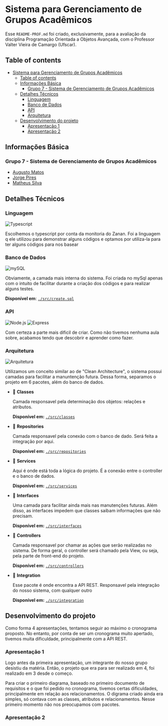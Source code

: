 # Sistema para Gerenciamento de Grupos Acadêmicos 

Esse `README-PROF.md` foi criado, exclusivamente, para a avaliação da disciplina Programação Orientada a Objetos Avançada, com o Professor Valter Vieira de Camargo (Ufscar).

## Table of contents
- [Sistema para Gerenciamento de Grupos Acadêmicos](#sistema-para-gerenciamento-de-grupos-acadêmicos)
  - [Table of contents](#table-of-contents)
  - [Informações Básica](#informações-básica)
    - [Grupo 7 - Sistema de Gerenciamento de Grupos Acadêmicos](#grupo-7---sistema-de-gerenciamento-de-grupos-acadêmicos)
  - [Detalhes Técnicos](#detalhes-técnicos)
    - [Linguagem](#linguagem)
    - [Banco de Dados](#banco-de-dados)
    - [API](#api)
    - [Arquitetura](#arquitetura)
  - [Desenvolvimento do projeto](#desenvolvimento-do-projeto)
    - [Apresentação 1](#apresentação-1)
    - [Apresentação 2](#apresentação-2)


## Informações Básica

### Grupo 7 - Sistema de Gerenciamento de Grupos Acadêmicos

* [Augusto Matos](https://github.com/MatosAugusto)
* [Jorge Pires](https://github.com/jorgeprj) 
* [Matheus Silva](https://github.com/Theu01)

## Detalhes Técnicos

### Linguagem 

![Typescript](https://img.shields.io/badge/TypeScript-007ACC?style=for-the-badge&logo=typescript&logoColor=white) 

Escolhemos o typescript por conta da monitoria do Zanan. Foi a linguagem q ele utilizou para demonstrar alguns códigos e optamos por utiliza-la para ter alguns códigos para nos basear

### Banco de Dados 

![mySQL](https://img.shields.io/badge/MySQL-00000F?style=for-the-badge&logo=mysql&logoColor=white) 

 
Obviamente, a camada mais interna do sistema. Foi criada no mySql apenas com o intuito de facilitar durante a criação dos códigos e para realizar alguns testes.
    
**Disponível em**: [`./src/create.sql`](https://github.com/MatosAugusto/pooa-grupo7/blob/main/src/create.sql)



### API

![Node.js](https://img.shields.io/badge/Node.js-43853D?style=for-the-badge&logo=node.js&logoColor=white) 
![Express](https://img.shields.io/badge/Express.js-404D59?style=for-the-badge) 

Com certeza a parte mais dificil de criar. Como não tivemos nenhuma aula sobre, acabamos tendo que descobrir e aprender como fazer.

### Arquitetura

![Arquitetura](https://uploaddeimagens.com.br/images/004/027/750/full/graphic.png?1663620271)

Utilizamos um conceito similar ao de "Clean Architecture", o sistema possui camadas para facilitar a manuntenção futura. Dessa forma, separamos o projeto em 6 pacotes, além do banco de dados.

* :file_folder: **Classes** 

    Camada responsavel pela determinação dos objetos: relações e atributos. 
    
    **Disponível em:** [`./src/classes`](https://github.com/MatosAugusto/pooa-grupo7/tree/main/src/classes)

* :file_folder: **Repositories**

    Camada responsavel pela conexão com o banco de dado. Será feita a integração por aqui.
    
    **Disponível em:** [`./src/repositories`](https://github.com/MatosAugusto/pooa-grupo7/tree/main/src/repositories)

* :file_folder: **Services**

    Aqui é onde está toda a lógica do projeto. É a conexão entre o controller e o banco de dados.
    
    **Disponível em:** [`./src/services`](https://github.com/MatosAugusto/pooa-grupo7/tree/main/src/services)

* :file_folder: **Interfaces**

    Uma camada para facilitar ainda mais nas manutenções futuras. Além disso, as interfaces impedem que classes saibam informações que não precisam.
    
    **Disponível em:** [`./src/interfaces`](https://github.com/MatosAugusto/pooa-grupo7/tree/main/src/services)

* :file_folder: **Controllers**

    Camada responsavel por chamar as ações que serão realizadas no sistema. De forma geral, o controller será chamado pela View, ou seja, pela parte de front-end do projeto.
    
    **Disponível em:** [`./src/controllers`](https://github.com/MatosAugusto/pooa-grupo7/tree/main/src/controllers)

* :file_folder: **Integration**
  
    Esse pacote é onde encontra a API REST. Responsavel pela integração do nosso sistema, com qualquer outro
    
    **Disponível em:** [`./src/integration`](https://github.com/MatosAugusto/pooa-grupo7/tree/main/src/classes)


## Desenvolvimento do projeto
Como forma 4 apresentações, tentamos seguir ao máximo o cronograma proposto. No entanto, por conta de ser um cronograma muito apertado, tivemos muita dificuldade, principalmente com a API REST.

### Apresentação 1
Logo antes da primeira apresentação, um integrante do nosso grupo desistiu da matéria. Então, o projeto que era para ser realizado em 4, foi realizado em 3 desde o começo.

Para criar o primeiro diagrama, baseado no primeiro documento de requisitos e o que foi pedido no cronograma, tivemos certas dificuldades, principalmente em relação aos relacionamentos. O digrama criado ainda era simples, só contava com as classes, atributos e relacionamentos. Nesse primeiro momento não nos preocupamos com pacotes.

### Apresentação 2

